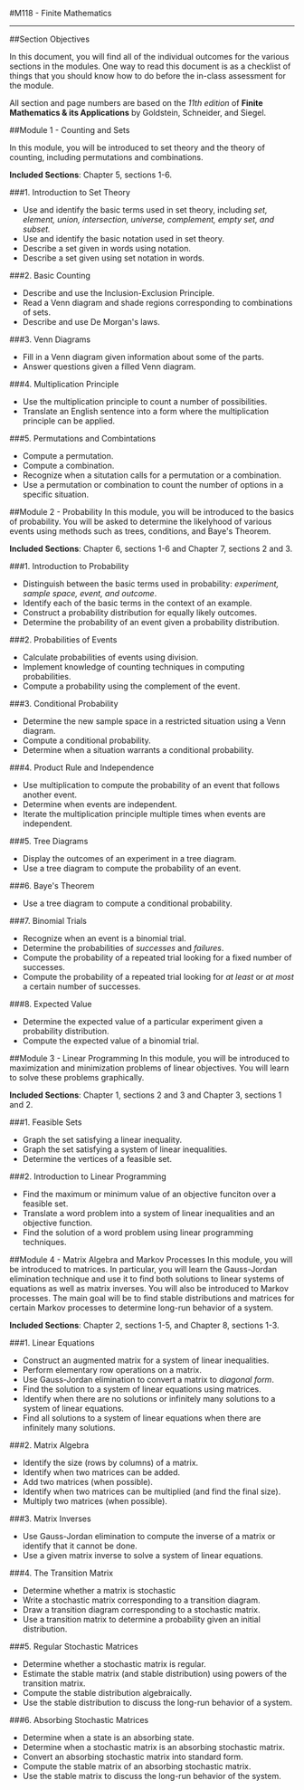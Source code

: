 #M118 - Finite Mathematics

----

##Section Objectives

In this document, you will find all of the individual outcomes for the various sections in the modules.  One way to read this document is as a checklist of things that you should know how to do before the in-class assessment for the module.

All section and page numbers are based on the *11th edition* of **Finite Mathematics & its Applications** by Goldstein, Schneider, and Siegel.

##Module 1 - Counting and Sets

In this module, you will be introduced to set theory and the theory of counting, including permutations and combinations.

**Included Sections**:  Chapter 5, sections 1-6.

###1.  Introduction to Set Theory

* Use and identify the basic terms used in set theory, including *set, element, union, intersection, universe, complement, empty set, and subset.*
* Use and identify the basic notation used in set theory.
* Describe a set given in words using notation.
* Describe a set given using set notation in words.

###2.  Basic Counting

* Describe and use the Inclusion-Exclusion Principle.
* Read a Venn diagram and shade regions corresponding to combinations of sets.
* Describe and use De Morgan's laws.

###3.  Venn Diagrams

* Fill in a Venn diagram given information about some of the parts.
* Answer questions given a filled Venn diagram.

###4.  Multiplication Principle

* Use the multiplication principle to count a number of possibilities.
* Translate an English sentence into a form where the multiplication principle can be applied.

###5.  Permutations and Combintations

* Compute a permutation.
* Compute a combination.
* Recognize when a situtation calls for a permutation or a combination.
* Use a permutation or combination to count the number of options in a specific situation.

##Module 2 - Probability
In this module, you will be introduced to the basics of probability.  You will be asked to determine the likelyhood of various events using methods such as trees, conditions, and Baye's Theorem.

**Included Sections**:  Chapter 6, sections 1-6 and Chapter 7, sections 2 and 3.

###1.  Introduction to Probability

* Distinguish between the basic terms used in probability:  *experiment, sample space, event, and outcome*.
* Identify each of the basic terms in the context of an example.
* Construct a probability distribution for equally likely outcomes.
* Determine the probability of an event given a probability distribution.

###2.  Probabilities of Events

* Calculate probabilities of events using division.
* Implement knowledge of counting techniques in computing probabilities.
* Compute a probability using the complement of the event.

###3.  Conditional Probability
* Determine the new sample space in a restricted situation using a Venn diagram.
* Compute a conditional probability.
* Determine when a situation warrants a conditional probability.

###4.  Product Rule and Independence

* Use multiplication to compute the probability of an event that follows another event.
* Determine when events are independent.
* Iterate the multiplication principle multiple times when events are independent.

###5.  Tree Diagrams

* Display the outcomes of an experiment in a tree diagram.
* Use a tree diagram to compute the probability of an event.

###6.  Baye's Theorem

* Use a tree diagram to compute a conditional probability.

###7.  Binomial Trials

* Recognize when an event is a binomial trial.
* Determine the probabilities of *successes* and *failures*.
* Compute the probability of a repeated trial looking for a fixed number of successes.
* Compute the probability of a repeated trial looking for *at least* or *at most* a certain number of successes.

###8.  Expected Value

* Determine the expected value of a particular experiment given a probability distribution.
* Compute the expected value of a binomial trial.

##Module 3 - Linear Programming
In this module, you will be introduced to maximization and minimization problems of linear objectives.  You will learn to solve these problems graphically.

**Included Sections**:  Chapter 1, sections 2 and 3 and Chapter 3, sections 1 and 2.

###1.  Feasible Sets

* Graph the set satisfying a linear inequality.
* Graph the set satisfying a system of linear inequalities.
* Determine the vertices of a feasible set.

###2.  Introduction to Linear Programming

* Find the maximum or minimum value of an objective funciton over a feasible set.
* Translate a word problem into a system of linear inequalities and an objective function.
* Find the solution of a word problem using linear programming techniques.

##Module 4 - Matrix Algebra and Markov Processes
In this module, you will be introduced to matrices.  In particular, you will learn the Gauss-Jordan elimination technique and use it to find both solutions to linear systems of equations as well as matrix inverses.  You will also be introduced to Markov processes.  The main goal will be to find stable distributions and matrices for certain Markov processes to determine long-run behavior of a system.

**Included Sections**:  Chapter 2, sections 1-5, and Chapter 8, sections 1-3.

###1.  Linear Equations

* Construct an augmented matrix for a system of linear inequalities.
* Perform elementary row operations on a matrix.
* Use Gauss-Jordan elimination to convert a matrix to *diagonal form*.
* Find the solution to a system of linear equations using matrices.
* Identify when there are no solutions or infinitely many solutions to a system of linear equations.
* Find all solutions to a system of linear equations when there are infinitely many solutions.

###2.  Matrix Algebra

* Identify the size (rows by columns) of a matrix.
* Identify when two matrices can be added.
* Add two matrices (when possible).
* Identify when two matrices can be multiplied (and find the final size).
* Multiply two matrices (when possible).

###3.  Matrix Inverses

* Use Gauss-Jordan elimination to compute the inverse of a matrix or identify that it cannot be done.
* Use a given matrix inverse to solve a system of linear equations.


###4.  The Transition Matrix

* Determine whether a matrix is stochastic
* Write a stochastic matrix corresponding to a transition diagram.
* Draw a transition diagram corresponding to a stochastic matrix.
* Use a transition matrix to determine a probability given an initial distribution.

###5.  Regular Stochastic Matrices

* Determine whether a stochastic matrix is regular.
* Estimate the stable matrix (and stable distribution) using powers of the transition matrix.
* Compute the stable distribution algebraically.
* Use the stable distribution to discuss the long-run behavior of a system.

###6.  Absorbing Stochastic Matrices

* Determine when a state is an absorbing state.
* Determine when a stochastic matrix is an absorbing stochastic matrix.
* Convert an absorbing stochastic matrix into standard form.
* Compute the stable matrix of an absorbing stochastic matrix.
* Use the stable matrix to discuss the long-run behavior of the system. 